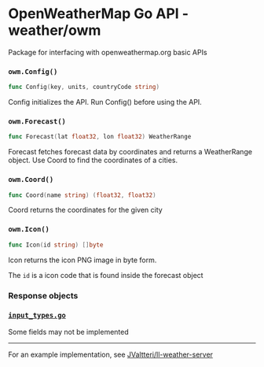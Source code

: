 # OpenWeatherMap Go API - weather/owm

Package for interfacing with openweathermap.org basic APIs

### `owm.Config()`
```go
func Config(key, units, countryCode string)
```
Config initializes the API. Run Config() before using the API.

### `owm.Forecast()`
```go
func Forecast(lat float32, lon float32) WeatherRange
```
Forecast fetches forecast data by coordinates and returns a WeatherRange object.
Use Coord to find the coordinates of a cities.

### `owm.Coord()`
```go
func Coord(name string) (float32, float32)
```
Coord returns the coordinates for the given city

### `owm.Icon()`
```go
func Icon(id string) []byte
```
Icon returns the icon PNG image in byte form.

The `id` is a icon code that is found inside the forecast object

### Response objects

### [`input_types.go`](input_types.go)

Some fields may not be implemented

---
For an example implementation, see [JValtteri/ll-weather-server](https://github.com/JValtteri/ll-weather-server)
